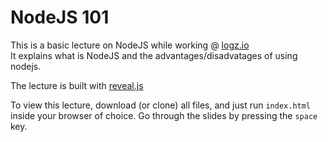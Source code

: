 # NodeJS 101  
This is a basic lecture on NodeJS while working @ [logz.io](http://logz.io)  
It explains what is NodeJS and the advantages/disadvatages of using nodejs.  
  
The lecture is built with [reveal.js](http://lab.hakim.se/reveal-js/#/)  
  
To view this lecture, download (or clone) all files, and just run `index.html` inside your browser of choice. Go through the slides by pressing the `space` key.


